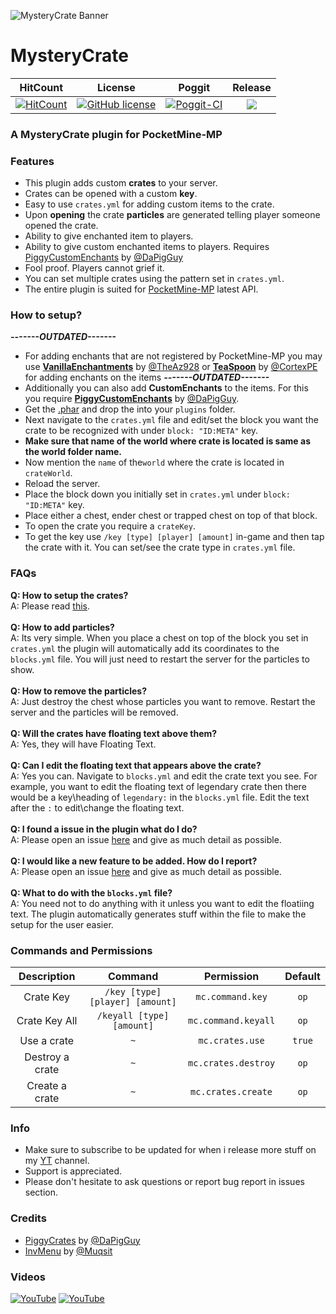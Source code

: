 ![MysteryCrate Banner](https://github.com/JackMD/MysteryCrate/blob/master/meta/MysteryCrate.png)
# MysteryCrate

| HitCount | License | Poggit | Release |
|:--:|:--:|:--:|:--:|
|[![HitCount](http://hits.dwyl.io/JackMD/MysteryCrate.svg)](http://hits.dwyl.io/JackMD/MysteryCrate)|[![GitHub license](https://img.shields.io/github/license/JackMD/MysteryCrate.svg)](https://github.com/JackMD/MysteryCrate/blob/master/LICENSE)|[![Poggit-CI](https://poggit.pmmp.io/ci.shield/JackMD/MysteryCrate/MysteryCrate)](https://poggit.pmmp.io/ci/JackMD/MysteryCrate/MysteryCrate)|[![](https://poggit.pmmp.io/shield.state/MysteryCrate)](https://poggit.pmmp.io/p/MysteryCrate)|

### A MysteryCrate plugin for PocketMine-MP
### Features
 - This plugin adds custom **crates** to your server.
 - Crates can be opened with a custom **key**.
 - Easy to use `crates.yml` for adding custom items to the crate.
 - Upon **opening** the crate **particles** are generated telling player someone opened the crate.
 - Ability to give enchanted item to players.
 - Ability to give custom enchanted items to players. Requires [PiggyCustomEnchants](https://github.com/DaPigGuy/PiggyCustomEnchants) by [@DaPigGuy](https://github.com/DaPigGuy)
 - Fool proof. Players cannot grief it.
 - You can set multiple crates using the pattern set in `crates.yml`.
 - The entire plugin is suited for [PocketMine-MP](https://github.com/pmmp/PocketMine-MP) latest API.
### How to setup?
***-------OUTDATED-------***
 - For adding enchants that are not registered by PocketMine-MP you may use **[VanillaEnchantments](https://github.com/TheAz928/VanillaEnchantments)** by [@TheAz928](https://github.com/TheAz928) or **[TeaSpoon](https://github.com/CortexPE/TeaSpoon)** by [@CortexPE](https://github.com/CortexPE)
for adding enchants on the items
***-------OUTDATED-------***
 - Additionally you can also add **CustomEnchants** to the items. For this you require **[PiggyCustomEnchants](https://github.com/DaPigGuy/PiggyCustomEnchants)** by [@DaPigGuy](https://github.com/DaPigGuy).
 - Get the [.phar](https://poggit.pmmp.io/ci/JackMD/MysteryCrate/MysteryCrate) and drop the into your `plugins` folder.
 - Next navigate to the `crates.yml` file and edit/set the block you want the crate to be recognized with under `block: "ID:META"` key.
 - **Make sure that name of the world where crate is located is same as the world folder name.**
 - Now mention the `name` of the`world` where the crate is located in `crateWorld`.
 - Reload the server.
 - Place the block down you initially set in `crates.yml` under `block: "ID:META"` key.
 - Place either a chest, ender chest or trapped chest on top of that block.
 - To open the crate you require a `crateKey`.
 - To get the key use `/key [type] [player] [amount]` in-game and then tap the crate with it. You can set/see the crate type in `crates.yml` file.
### FAQs
**Q: How to setup the crates?**<br />
A: Please read [this](https://github.com/JackMD/MysteryCrate#how-to-setup).<br /><br />
**Q: How to add particles?**<br />
A: Its very simple. When you place a chest on top of the block you set in `crates.yml` the plugin will automatically add its coordinates to the `blocks.yml` file. You will just need to restart the server for the particles to show.<br /><br />
**Q: How to remove the particles?**<br />
A: Just destroy the chest whose particles you want to remove. Restart the server and the particles will be removed.<br /><br />
**Q: Will the crates have floating text above them?**<br />
A: Yes, they will have Floating Text. <br /><br />
**Q: Can I edit the floating text that appears above the crate?**<br />
A: Yes you can. Navigate to `blocks.yml` and edit the crate text you see. For example, you want to edit the floating text of legendary crate then there would be a key\heading of `legendary:` in the `blocks.yml` file. Edit the text after the `:` to edit\change the floating text.<br /><br />
**Q: I found a issue in the plugin what do I do?**<br />
A: Please open an issue [here](https://github.com/JackMD/MysteryCrate/issues) and give as much detail as possible.<br /><br />
**Q: I would like a new feature to be added. How do I report?**<br />
A: Please open an issue [here](https://github.com/JackMD/MysteryCrate/issues) and give as much detail as possible.<br /><br />
**Q: What to do with the `blocks.yml` file?**<br />
A: You need not to do anything with it unless you want to edit the floatiing text. The plugin automatically generates stuff within the file to make the setup for the user easier.
### Commands and Permissions
|Description|Command|Permission|Default|
|:--:|:--:|:--:|:--:|
|Crate Key|`/key [type] [player] [amount]`|`mc.command.key`|`op`|
|Crate Key All|`/keyall [type] [amount]`|`mc.command.keyall`|`op`|
|Use a crate|`~`|`mc.crates.use`|`true`|
|Destroy a crate|`~`|`mc.crates.destroy`|`op`|
|Create a crate|`~`|`mc.crates.create`|`op`|
### Info
  - Make sure to subscribe to be updated for when i release more stuff on my [YT](https://youtu.be/x_mc-ocrdDU) channel.
  - Support is appreciated.
  - Please don't hesitate to ask questions or report bug report in issues section.
### Credits
  - [PiggyCrates](https://github.com/DaPigGuy/PiggyCrates) by [@DaPigGuy](https://github.com/DaPigGuy)
  - [InvMenu](https://github.com/Muqsit/InvMenu) by [@Muqsit](https://github.com/Muqsit)
### Videos
[![YouTube](https://img.youtube.com/vi/x_mc-ocrdDU/0.jpg)](https://youtu.be/x_mc-ocrdDU)
[![YouTube](http://img.youtube.com/vi/dnUkjgA2v1k/0.jpg)](http://www.youtube.com/watch?v=dnUkjgA2v1k)

